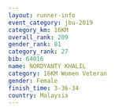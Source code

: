 ```yaml
---
layout: runner-info 
event_category: jbu-2019 
category_km: 16KM  
overall_rank: 209
gender_rank: 81
category_rank: 27
bib: 64016
name: NORDYANTY KHALIL
category: 16KM Women Veteran
gender: Female
finish_time: 3-36-34
country: Malaysia
---
```

